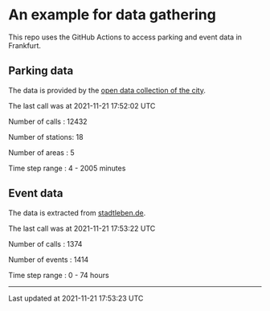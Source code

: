 # An example for data gathering

This repo uses the GitHub Actions to access parking and event data in Frankfurt.

## Parking data
The data is provided by the [open data collection of the city](https://www.offenedaten.frankfurt.de/).

The last call was at 2021-11-21 17:52:02 UTC

Number of calls   : 12432

Number of stations:    18

Number of areas   :     5

Time step range   :     4 -  2005 minutes


## Event data
The data is extracted from [stadtleben.de](https://stadtleben.de/frankfurt/).

The last call was at 2021-11-21 17:53:22 UTC

Number of calls   : 1374

Number of events  : 1414

Time step range   :    0 -   74 hours


----

Last updated at 2021-11-21 17:53:23 UTC
